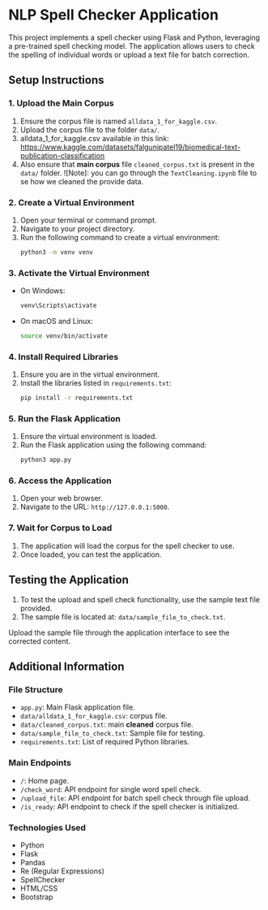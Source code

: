 # NLP Spell Checker Application

This project implements a spell checker using Flask and Python, leveraging a pre-trained spell checking model. The application allows users to check the spelling of individual words or upload a text file for batch correction.

## Setup Instructions

### 1. Upload the Main Corpus

1. Ensure the corpus file is named `alldata_1_for_kaggle.csv`.
2. Upload the corpus file to the folder `data/`.
3. alldata_1_for_kaggle.csv available in this link: https://www.kaggle.com/datasets/falgunipatel19/biomedical-text-publication-classification
4. Also ensure that **main corpus** file `cleaned_corpus.txt` is present in the `data/` folder. 
![Note]: you can go through the `TextCleaning.ipynb` file to se how we cleaned the provide data.

### 2. Create a Virtual Environment

1. Open your terminal or command prompt.
2. Navigate to your project directory.
3. Run the following command to create a virtual environment:
   ```sh
   python3 -m venv venv
   ```

### 3. Activate the Virtual Environment

- On Windows:
  ```sh
  venv\Scripts\activate
  ```

- On macOS and Linux:
  ```sh
  source venv/bin/activate
  ```

### 4. Install Required Libraries

1. Ensure you are in the virtual environment.
2. Install the libraries listed in `requirements.txt`:
   ```sh
   pip install -r requirements.txt
   ```

### 5. Run the Flask Application

1. Ensure the virtual environment is loaded.
2. Run the Flask application using the following command:
   ```sh
   python3 app.py
   ```

### 6. Access the Application

1. Open your web browser.
2. Navigate to the URL: `http://127.0.0.1:5000`.

### 7. Wait for Corpus to Load

1. The application will load the corpus for the spell checker to use.
2. Once loaded, you can test the application.

## Testing the Application

1. To test the upload and spell check functionality, use the sample text file provided.
2. The sample file is located at: `data/sample_file_to_check.txt`.

Upload the sample file through the application interface to see the corrected content.

## Additional Information

### File Structure
- `app.py`: Main Flask application file.
- `data/alldata_1_for_kaggle.csv`: corpus file.
- `data/cleaned_corpus.txt`: main **cleaned** corpus file. 
- `data/sample_file_to_check.txt`: Sample file for testing.
- `requirements.txt`: List of required Python libraries.

### Main Endpoints
- `/`: Home page.
- `/check_word`: API endpoint for single word spell check.
- `/upload_file`: API endpoint for batch spell check through file upload.
- `/is_ready`: API endpoint to check if the spell checker is initialized.

### Technologies Used
- Python
- Flask
- Pandas
- Re (Regular Expressions)
- SpellChecker
- HTML/CSS
- Bootstrap